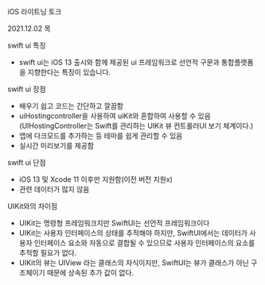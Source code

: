 iOS 라이트닝 토크

2021.12.02 목

swift ui 특징

- swift ui는 iOS 13 출시와 함께 제공된 ui 프레임워크로 선언적 구문과 통합플랫폼을 지향한다는 특징이 있습니다.



swift ui 장점

- 배우기 쉽고 코드는 간단하고 깔끔함
- uiHostingcontroller을 사용하여 uiKit와 혼합하여 사용할 수 있음 (UIHostingController는 Swift를 관리하는 UIKit 뷰 컨트롤러UI 보기 체계이다.)
- 앱에 다크모드를 추가하는 등 테마를 쉽게 관리할 수 있음
- 실시간 미리보기를 제공함



swift ui 단점

- iOS 13 및 Xcode 11 이후만 지원함(이전 버전 지원x)
- 관련 데이터가 많지 않음



UIKit와의 차이점

- UIKit는 명령형 프레임워크지만 SwiftUI는 선언적 프레임워크이다
- UIKit는 사용자 인터페이스의 상태를 추적해야 하지만, SwiftUI에서는 데이터가 사용자 인터페이스 요소와 자동으로 결합될 수 있으므로 사용자 인터페이스의 요소를 추적할 필요가 없다.
- UIKit의 뷰는 UIView 라는 클래스의 자식이지만, SwiftUI는 뷰가 클래스가 아닌 구조체이기 때문에 상속된 추가 값이 없다.
